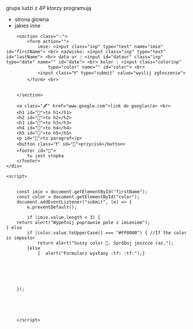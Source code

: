 <!DOCTYPE html>
<html lang="en">

<head>
    <meta charset="UTF-8">
    <meta http-equiv="X-UA-Compatible" content="IE=edge">
    <meta name="viewport" content="width=device-width, initial-scale=1.0">
    <title>Document</title>
    <link rel="stylesheet" href="style.css">
    <link rel="preconnect" href="https://fonts.googleapis.com">
    <link rel="preconnect" href="https://fonts.gstatic.com" crossorigin>
    <link href="https://fonts.googleapis.com/css2?family=Roboto:wght@300&display=swap" rel="stylesheet">

</head>

<body>
    <div class="background">
        <article class="☕">
            grupa ludzi z 4<a class="😠">P</a> ktorzy programują
        </article>
        <nav>
            <ul class="navig">
                <li class="navig">strona glowna</li>
                <li class="navig">jakies inne </li>
            </ul class="navig">
        </nav>

        <section class="✨">
            <form action="">
                imie: <input class="inp" type="text" name="imie" id="firstName"> <br> nazwisko: <input class="inp" type="text" id="lastName"> <br> data ur : <input id="dataur" class="inp" type="date" name="" id="date"> <br> kolor : <input class="colorinp"
                    type="color" name="" id="color"> <br>
                <input class="❗" type="submit" value="wyslij zgłoszenie">
            </form> <br>


        </section>

        <a class="🖋" href="www.google.com">link do googla</a> <br>
        <h1 id="🤑">to h1</h1>
        <h2 id="🤑">to h2</h2>
        <h3 id="🤑">to h3</h3>
        <h4 id="🤑">to h4</h4>
        <h5 id="🤑">to h5</h5>
        <p id="🤑">to paragraf</p>
        <button class="❗" id="🤑">przycisk</button>
        <footer id="🤑">
            tu jest stopka
        </footer>
    </div>

    <script>
     
        
        const imie = document.getElementById("firstName");
        const color = document.getElementById("color");
        document.addEventListener("submit", (e) => {
            e.preventDefault();
            
            if (imie.value.length < 3) {
        return alert("Wypełnij poprawnie pole z imieniem");
    } else 
            if (color.value.toUpperCase() === "#FF0000") { //If the color is impostor 
                return alert("Sussy color 🤨. Spróbuj jeszcze raz.");
            }else
                {  alert("Formularz wysłany :tf: :tf:");}
        
       
         
           


        });
       
            


       
        </script>
</html>
